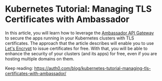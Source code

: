 # Kubernetes Tutorial: Managing TLS Certificates with Ambassador

In this article, you will learn how to leverage the [Ambassador API Gateway](https://www.getambassador.io/) to secure the apps running in your Kubernetes clusters with TLS certificates. The approach that the article describes will enable you to use [Let's Encrypt](https://letsencrypt.org/) to issue certificates for free. With that, you will be able to enhance the security of your clusters (and its apps) for free, even if you are hosting multiple domains on them.

Keep reading: https://auth0.com/blog/kubernetes-tutorial-managing-tls-certificates-with-ambassador/